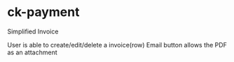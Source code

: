 # ck-payment
Simplified Invoice

User is able to create/edit/delete a invoice(row)
Email button allows the PDF as an attachment
